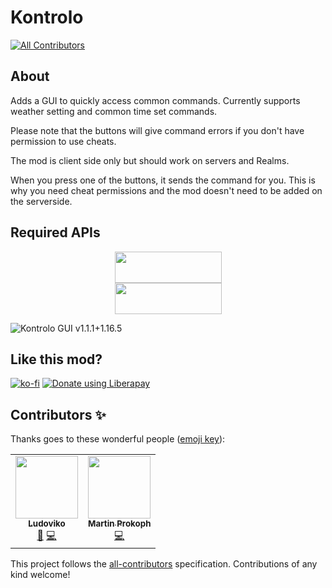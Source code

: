 # Kontrolo

<!-- ALL-CONTRIBUTORS-BADGE:START - Do not remove or modify this section -->
[![All Contributors](https://img.shields.io/badge/all_contributors-2-orange.svg?style=flat-square)](#contributors-)
<!-- ALL-CONTRIBUTORS-BADGE:END -->

## About

Adds a GUI to quickly access common commands.
Currently supports weather setting and common time set commands.

Please note that the buttons will give command errors if you don't have permission to use cheats.

The mod is client side only but should work on servers and Realms.

When you press one of the buttons, it sends the command for you. This is why you need cheat permissions and the mod
doesn't need to be added on the serverside.

## Required APIs

<p><a title="Fabric Language Kotlin" href="https://minecraft.curseforge.com/projects/fabric-language-kotlin" target="_blank" rel="noopener noreferrer"><img style="display: block; margin-left: auto; margin-right: auto;" src="https://i.imgur.com/c1DH9VL.png" alt="" width="171" height="50" /></a><a title="Fabric API" href="https://modrinth.com/mod/fabric-api" target="_blank" rel="noopener noreferrer"><img style="display: block; margin-left: auto; margin-right: auto;" src="https://imgur.com/Ol1Tcf8.png" alt="" width="171" height="50" /></a></p>

![Kontrolo GUI v1.1.1+1.16.5](https://i.imgur.com/xRS4b3x.png)

## Like this mod?

[![ko-fi](https://ko-fi.com/img/githubbutton_sm.svg)](https://ko-fi.com/K3K11QFO6)
<a href="https://liberapay.com/Ludoviko/donate"><img alt="Donate using Liberapay" src="https://liberapay.com/assets/widgets/donate.svg"></a>

## Contributors ✨

Thanks goes to these wonderful people ([emoji key](https://allcontributors.org/docs/en/emoji-key)):

<!-- ALL-CONTRIBUTORS-LIST:START - Do not remove or modify this section -->
<!-- prettier-ignore-start -->
<!-- markdownlint-disable -->
<table>
  <tr>
    <td align="center"><a href="https://ludoviko.ch"><img src="https://avatars.githubusercontent.com/u/4950364?v=4?s=100" width="100px;" alt=""/><br /><sub><b>Ludoviko</b></sub></a><br /><a href="#ideas-Lucxjo" title="Ideas, Planning, & Feedback">🤔</a> <a href="https://github.com/Lucxjo/Kontrolo-Fabric/commits?author=Lucxjo" title="Code">💻</a></td>
    <td align="center"><a href="https://motschen.midnightdust.eu/"><img src="https://avatars.githubusercontent.com/u/49783724?v=4?s=100" width="100px;" alt=""/><br /><sub><b>Martin Prokoph</b></sub></a><br /><a href="https://github.com/Lucxjo/Kontrolo-Fabric/commits?author=Motschen" title="Code">💻</a></td>
  </tr>
</table>

<!-- markdownlint-restore -->
<!-- prettier-ignore-end -->

<!-- ALL-CONTRIBUTORS-LIST:END -->

This project follows the [all-contributors](https://github.com/all-contributors/all-contributors) specification.
Contributions of any kind welcome!